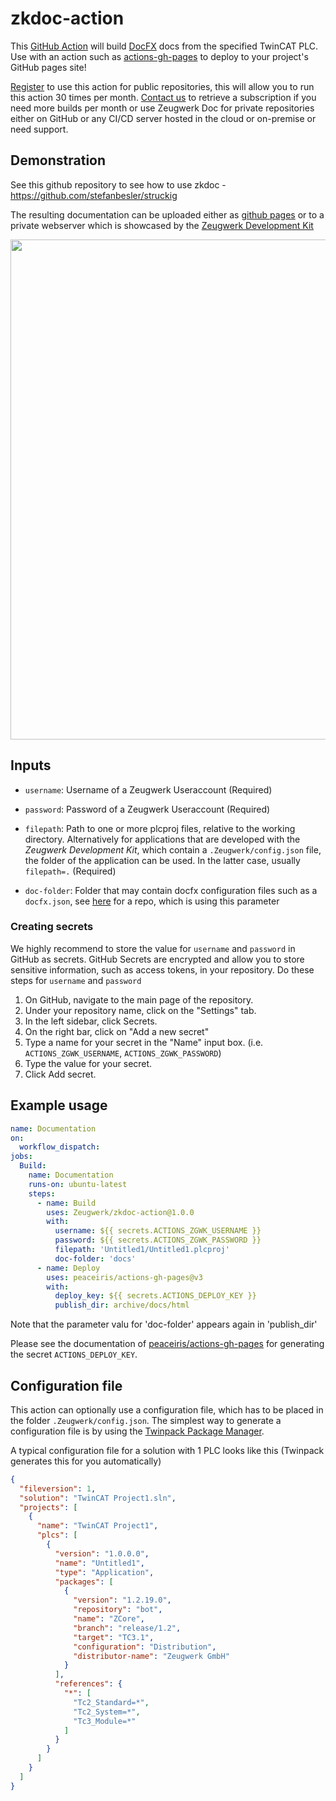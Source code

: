 # zkdoc-action

This [GitHub Action](https://github.com/features/actions) will build [DocFX](https://dotnet.github.io/docfx/) docs from the specified TwinCAT PLC. Use with an action such as [actions-gh-pages](https://github.com/peaceiris/actions-gh-pages) to deploy to your project's GitHub pages site!

[Register](https://zeugwerk.dev/wp-login.php?action=register) to use this action for public repositories, this will allow you to run this action 30 times per month. [Contact us](mailto:info@zeugwerk.at) to retrieve a subscription if you need more builds per month or use Zeugwerk Doc for private repositories either on GitHub or any CI/CD server hosted in the cloud or on-premise or need support.

## Demonstration

See this github repository to see how to use zkdoc - https://github.com/stefanbesler/struckig

The resulting documentation can be uploaded either as [github pages](https://stefanbesler.github.io/struckig/) or to a private webserver
which is showcased by the [Zeugwerk Development Kit](https://doc.zeugwerk.dev/reference/ZCore/Object/Object.html)

<div align="center">
  <a href="https://doc.zeugwerk.dev/">
    <img width="800px" src="https://user-images.githubusercontent.com/16437661/168259196-e93cb6cf-f6a4-4035-baab-859a80ea0eda.png" />
  </a>
</div>

## Inputs

* `username`: Username of a Zeugwerk Useraccount (Required)

* `password`: Password of a Zeugwerk Useraccount (Required)

* `filepath`: Path to one or more plcproj files, relative to the working directory. Alternatively for applications that are developed with the
*Zeugwerk Development Kit*, which contain a `.Zeugwerk/config.json` file, the folder of the application can be used. In the latter case,
usually `filepath=.` (Required)

* `doc-folder`: Folder that may contain docfx configuration files such as a `docfx.json`, see [here](https://github.com/stefanbesler/struckig/tree/main/docs) for a repo, which is using this parameter


### Creating secrets

We highly recommend to store the value for `username` and `password` in GitHub as secrets. GitHub Secrets are encrypted and allow you to store sensitive information, such as access tokens, in your repository. Do these steps for `username` and `password`

1. On GitHub, navigate to the main page of the repository.
2. Under your repository name, click on the "Settings" tab.
3. In the left sidebar, click Secrets.
4. On the right bar, click on "Add a new secret" 
5. Type a name for your secret in the "Name" input box. (i.e. `ACTIONS_ZGWK_USERNAME`, `ACTIONS_ZGWK_PASSWORD`)
6. Type the value for your secret.
7. Click Add secret. 

## Example usage

```yaml
name: Documentation
on:
  workflow_dispatch:
jobs:
  Build:
    name: Documentation
    runs-on: ubuntu-latest
    steps:
      - name: Build
        uses: Zeugwerk/zkdoc-action@1.0.0
        with:
          username: ${{ secrets.ACTIONS_ZGWK_USERNAME }}
          password: ${{ secrets.ACTIONS_ZGWK_PASSWORD }}
          filepath: 'Untitled1/Untitled1.plcproj'
          doc-folder: 'docs'
      - name: Deploy
        uses: peaceiris/actions-gh-pages@v3
        with:
          deploy_key: ${{ secrets.ACTIONS_DEPLOY_KEY }}
          publish_dir: archive/docs/html
```

Note that the parameter valu for 'doc-folder' appears again in 'publish_dir'


Please see the documentation of [peaceiris/actions-gh-pages](https://github.com/peaceiris/actions-gh-pages#%EF%B8%8F-set-ssh-private-key-deploy_key) for generating the secret `ACTIONS_DEPLOY_KEY`.


## Configuration file

This action can optionally use a configuration file, which has to be placed in the folder `.Zeugwerk/config.json`. The simplest way to generate a configuration file is by using the [Twinpack Package Manager](https://github.com/Zeugwerk/Twinpack/blob/main/README.md#configuration-file-zeugwerkconfigjson).

A typical configuration file for a solution with 1 PLC looks like this (Twinpack generates this for you automatically)

```json
{
  "fileversion": 1,
  "solution": "TwinCAT Project1.sln",
  "projects": [
    {
      "name": "TwinCAT Project1",
      "plcs": [
        {
          "version": "1.0.0.0",
          "name": "Untitled1",
          "type": "Application",
          "packages": [
            {
              "version": "1.2.19.0",
              "repository": "bot",
              "name": "ZCore",
              "branch": "release/1.2",
              "target": "TC3.1",
              "configuration": "Distribution",
              "distributor-name": "Zeugwerk GmbH"
            }
          ],
          "references": {
            "*": [
              "Tc2_Standard=*",
              "Tc2_System=*",
              "Tc3_Module=*"
            ]
          }
        }
      ]
    }
  ]
}
```


